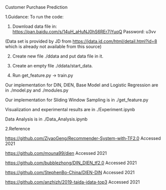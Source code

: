 Customer Purchase Prediction

1.Guidance:
To run the code: 

1. Download data file in: https://pan.baidu.com/s/14uH_aHuNJ0hS6REr7jYuqQ   Password: u3vv

(Data set is provided by JD from https://jdata.jd.com/html/detail.html?id=8 which is already not available from this source)

2. Create new file ./ddata and put data file in it. 

3. Create an empty file ./ddata/start_data.

4. Run get_feature.py -> train.py


Our implementation for DIN, DIEN, Base Model and Logistic Regression are in ./model.py and ./modules.py

Our implementation for Sliding Window Sampling is in ./get_feature.py

Visualization and experimental results are in ./Experiment.ipynb

Data Analysis is in ./Data_Analysis.ipynb

2.Reference

https://github.com/ZiyaoGeng/Recommender-System-with-TF2.0 Accessed 2021

https://github.com/mouna99/dien  Accessed 2021

https://github.com/bubblezhong/DIN_DIEN_tf2.0  Accessed 2021

https://github.com/StephenBo-China/DIEN-DIN  Accessed 2021

https://github.com/anzhizh/2019-taida-jdata-top3  Accessed 2021
